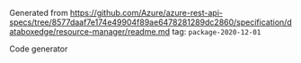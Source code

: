 Generated from https://github.com/Azure/azure-rest-api-specs/tree/8577daaf7e174e49904f89ae6478281289dc2860/specification/databoxedge/resource-manager/readme.md tag: `package-2020-12-01`

Code generator 


